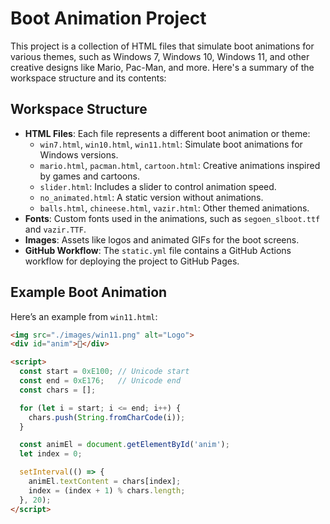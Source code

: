 # Boot Animation Project

This project is a collection of HTML files that simulate boot animations for various themes, such as Windows 7, Windows 10, Windows 11, and other creative designs like Mario, Pac-Man, and more. Here's a summary of the workspace structure and its contents:

## Workspace Structure
- **HTML Files**: Each file represents a different boot animation or theme:
  - `win7.html`, `win10.html`, `win11.html`: Simulate boot animations for Windows versions.
  - `mario.html`, `pacman.html`, `cartoon.html`: Creative animations inspired by games and cartoons.
  - `slider.html`: Includes a slider to control animation speed.
  - `no_animated.html`: A static version without animations.
  - `balls.html`, `chineese.html`, `vazir.html`: Other themed animations.
- **Fonts**: Custom fonts used in the animations, such as `segoen_slboot.ttf` and `vazir.TTF`.
- **Images**: Assets like logos and animated GIFs for the boot screens.
- **GitHub Workflow**: The `static.yml` file contains a GitHub Actions workflow for deploying the project to GitHub Pages.

## Example Boot Animation
Here’s an example from `win11.html`:

```html
<img src="./images/win11.png" alt="Logo">
<div id="anim"></div>

<script>
  const start = 0xE100; // Unicode start
  const end = 0xE176;   // Unicode end
  const chars = [];

  for (let i = start; i <= end; i++) {
    chars.push(String.fromCharCode(i));
  }

  const animEl = document.getElementById('anim');
  let index = 0;

  setInterval(() => {
    animEl.textContent = chars[index];
    index = (index + 1) % chars.length;
  }, 20);
</script>
```


